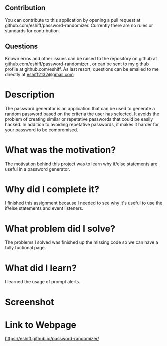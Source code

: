 


## Contribution
You can contribute to this application by opening a pull request at github.com/eshiff/password-randomizer.  Currently there are no rules or standards for contribution.
## Questions
Known erros and other issues can be raised to the repository on github at github.com/eshiff/password-randomizer , or can be sent to my github profile at github.com/eshiff. As last resort, questions can be emailed to me directly at eshiff2132@gmail.com



# Description
The password generator is an application that can be used to generate a random password based on the criteria the user has selected. It avoids the problem of creating similar or repetative passwords that could be easily hacked. In addition to avoiding repetative passwords, it makes it harder for your password to be compromised.
# What was the motivation?
The motivation behind this project was to learn why if/else statements are useful in a password generator.
# Why did I complete it?
I finished this assignment because I needed to see why it's useful to use the if/else statements and event listeners.
# What problem did I solve?
The problems I solved was finished up the missing code so we can have a fully fuctional page.
# What did I learn?
I learned the usage of prompt alerts.
# Screenshot

# Link to Webpage
https://eshiff.github.io/password-randomizer/

